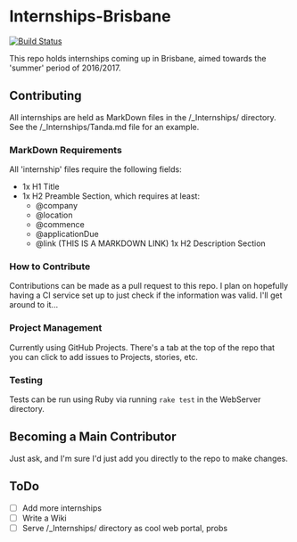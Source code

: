 # Internships-Brisbane

[![Build Status](https://travis-ci.org/byronmejia/Internships-Brisbane.svg?branch=master)](https://travis-ci.org/byronmejia/Internships-Brisbane)

This repo holds internships coming up in Brisbane, aimed
towards the 'summer' period of 2016/2017.

## Contributing
All internships are held as MarkDown files in the /\_Internships/
directory. See the /\_Internships/Tanda.md file for an example.

### MarkDown Requirements
All 'internship' files require the following fields:

  - 1x H1 Title
  - 1x H2 Preamble Section, which requires at least:
    - @company
    - @location
    - @commence
    - @applicationDue
    - @link (THIS IS A MARKDOWN LINK)
  1x H2 Description Section

### How to Contribute
Contributions can be made as a pull request to this repo.
I plan on hopefully having a CI service set up to just
check if the information was valid. I'll get around to it...

### Project Management
Currently using GitHub Projects. There's a tab at the top
of the repo that you can click to add issues to
Projects, stories, etc.

### Testing
Tests can be run using Ruby via running `rake test` in the
WebServer directory.

## Becoming a Main Contributor
Just ask, and I'm sure I'd just add you directly to the repo to
make changes.

## ToDo
  - [ ] Add more internships
  - [ ] Write a Wiki
  - [ ] Serve /\_Internships/ directory as cool web portal, probs
